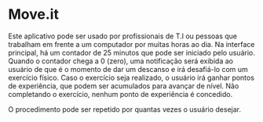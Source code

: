 # Move.it

Este aplicativo pode ser usado por profissionais de T.I ou pessoas que trabalham em frente a um computador por muitas horas ao dia. Na interface principal, há um contador de 25 minutos que pode ser iniciado pelo usuário. Quando o contador chega a 0 (zero), uma notificação será exibida ao usuário de que é o momento de dar um descanso e irá desafiá-lo com um exercício físico. Caso o exercício seja realizado, o usuário irá ganhar pontos de experiência, que podem ser acumulados para avançar de nível. Não completando o exercício, nenhum ponto de experiência é concedido.

O procedimento pode ser repetido por quantas vezes o usuário desejar.
